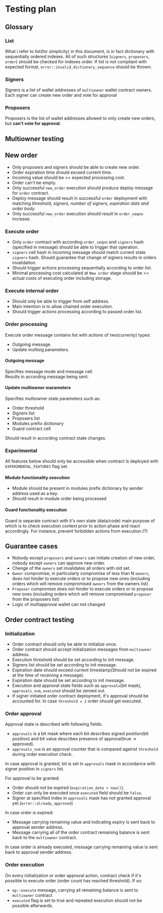 # Testing plan

## Glossary

### List

What i refer to list(for simplicity) in this document, is in fact dictionary with sequentially ordered indexes.
All of such structures (`signers`, `proposers`, `order`) should be checked for indexes order.
If list is not compliant with expected format, `error::invalid_dictionary_sequence` should be thrown.

### Signers

Signers is a list of wallet addresses of `multiowner` wallet contract owners.  
Each signer can create new order and vote for approval

### Proposers

Proposers is the list of wallet addresses allowed to only create new orders, but **can't vote for approval**.

## Multiowner testing

## New order

- Only proposers and signers should be able to create new order.
- Order expiration time should exceed current time.
- Incoming value should be >= expected processing cost.
- Order can't be empty.
- Only successful `new_order` execution should produce deploy message for `order` contract.
- Deploy message should result in successful `order` deployment with matching *threshold, signers, number of signers, expiration date and order body*.
- Only successful `new_order` execution should result in `order_seqno` increase.

### Execute order

- Only `order` contract with according `order_seqno` and `signers` hash (specified in message) should be able to trigger that operation.
- `signers` cell hash in incoming message should match current state `signers` hash. Should guarantee that change of signers results in orders invalidation.
- Should trigger actions processing sequentially according to order list.
- Minimal processing cost calculated at `New order` stage should be >= actual costs of executing order including storage.

### Execute internal order

- Should only be able to trigger from self address.  
- Main intention is to allow chained order execution.  
- Should trigger actions processing according to passed order list.

### Order processing

Execute order message contains list with actions of two(currenty) types:

- Outgoing message.
- Update multisig parameters.

#### Outgoing message

Specifies message mode and message cell.  
Results in according message being sent.

#### Update multiowner marameters

Specifies multiowner state parameters such as:

- Order threshold
- Signers list
- Proposers list
- Modules prefix dictionary
- Guard contract cell

Should result in according contract state changes.

### Experimental

All features below should only be accessible when contract is deployed with `EXPERIMENTAL_FEATURES` flag set.

#### Module functionality execution

- Module should be present in modules prefix dictionary by sender address used as a key.  
- Should result in module order being processed

#### Guard functionality execution

Guard is separate contract with it's own state (data/code) main purpose of which is to check execution context prior to action phase and react accordingly.
For instance, prevent forbidden actions from execution.(?)

## Guarantee cases

- Nobody except `proposers` and `owners` can initiate creation of new order, nobody except `owners` can approve new order.
- Chenge of the `owners` set invalidates all orders with old set.
- `Owner` compromise, in particularly compromise of less than N `owners`, does not hinder to execute orders or to propose new ones (including orders which will remove compromised `owners` from the owners list)
- `Proposer` compromise does not hinder to execute orders or to propose new ones (including orders which will remove compromised `proposer` from the proposers list)
- Logic of multiapproval wallet can not changed

## Order contract testing

### Initialization

- Order contract should only be able to initialize once.
- Order contract should accept initialization messages from `multiowner` address.
- Execution threshold should be set according to init message.
- Signers list should be set according to init message.
- Expiration date should exceed current timestamp(Should not be expired at the time of receiving a message).
- Expiration date should be set according to init message.
- Execution and approval state fields such as `approvals`(bit mask), `approvals_num`, `executed` should be zeroed out.
- If signer initiated order contract deployment, it's approval should be accounted for. In case `threshold = 1` order should get executed.

### Order approval

Approval state is described with following fields:  

- `approvals` is a bit mask where each bit describes signed position(bit position) and bit value describes presence of approval(true -> approved).
- `approvals_num` is an approval counter that is compared against `threshold` during order execution check.

In case approval is granted, bit is set in `approvals` mask in accordance with signer position in `signers` list.

For approval to be granted:  

- Order should not be expired (`expiration_date < now()`).
- Order can only be executed once `executed` field should be `false`.
- Signer at specified index in `approvals` mask has not granted approval yet.(`error::already_approved`)

In case order is expired:

- Message carrying remaining value and indicating expiry is sent back to approval sender address.
- Message carrying all of the order contract remaining balance is sent back to the `multiowner` contract.

In case order is already executed, message carrying remaining value is sent back to approval sender address.

### Order execution

On every initialization or order approval action, contract check if it's possible to execute order (order count has reached threshold).
If so:

- `op::execute` message, carrying all remaining balance is sent to `multiowner` contract.
- `executed` flag is set to true and repeated execution should not be possible afterwards.
